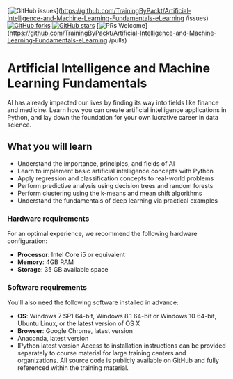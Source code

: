 [![GitHub issues](https://img.shields.io/github/issues/TrainingByPackt/Artificial-Intelligence-and-Machine-Learning-Fundamentals-eLearning.svg)](https://github.com/TrainingByPackt/Artificial-Intelligence-and-Machine-Learning-Fundamentals-eLearning
/issues)
[![GitHub forks](https://img.shields.io/github/forks/TrainingByPackt/Artificial-Intelligence-and-Machine-Learning-Fundamentals-eLearning.svg)](https://github.com/TrainingByPackt/Artificial-Intelligence-and-Machine-Learning-Fundamentals-eLearning/network)
[![GitHub stars](https://img.shields.io/github/stars/TrainingByPackt/Artificial-Intelligence-and-Machine-Learning-Fundamentals-eLearning.svg)](https://github.com/TrainingByPackt/Artificial-Intelligence-and-Machine-Learning-Fundamentals-eLearning/stargazers)
[![PRs Welcome](https://img.shields.io/badge/PRs-welcome-brightgreen.svg)](https://github.com/TrainingByPackt/Artificial-Intelligence-and-Machine-Learning-Fundamentals-eLearning
/pulls)




# Artificial Intelligence and Machine Learning Fundamentals
AI has already impacted our lives by finding its way into fields like finance and medicine. Learn how you can create artificial intelligence applications in Python, and lay down the foundation for your own lucrative career in data science.


## What you will learn
* Understand the importance, principles, and fields of AI
* Learn to implement basic artificial intelligence concepts with Python
* Apply regression and classification concepts to real-world problems
* Perform predictive analysis using decision trees and random forests
* Perform clustering using the k-means and mean shift algorithms
* Understand the fundamentals of deep learning via practical examples



### Hardware requirements
For an optimal experience, we recommend the following hardware configuration:
* **Processor**: Intel Core i5 or equivalent
* **Memory**: 4GB RAM
* **Storage**: 35 GB available space



### Software requirements
You'll also need the following software installed in advance:
* **OS**: Windows 7 SP1 64-bit, Windows 8.1 64-bit or Windows 10 64-bit, Ubuntu Linux, or the latest version of OS X
* **Browser**: Google Chrome, latest version
* Anaconda, latest version
* IPython latest version
Access to installation instructions can be provided separately to course material for large training centers and organizations. All source code is publicly available on GitHub and fully referenced within the training material.




